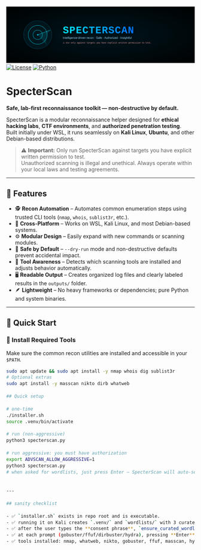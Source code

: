![SpecterScan Banner](./banner.svg)
[![License](https://img.shields.io/badge/license-MIT-blue)]()
[![Python](https://img.shields.io/badge/python-3.x-green)]()


# SpecterScan

**Safe, lab-first reconnaissance toolkit — non-destructive by default.**

SpecterScan is a modular reconnaissance helper designed for **ethical hacking labs**, **CTF environments**, and **authorized penetration testing**.  
Built initially under WSL, it runs seamlessly on **Kali Linux**, **Ubuntu**, and other Debian-based distributions.

> ⚠️ **Important:** Only run SpecterScan against targets you have explicit written permission to test.  
> Unauthorized scanning is illegal and unethical. Always operate within your local laws and testing agreements.

---

## 🧠 Features

- 🕵️ **Recon Automation** – Automates common enumeration steps using trusted CLI tools (`nmap`, `whois`, `sublist3r`, etc.).
- 🧩 **Cross-Platform** – Works on WSL, Kali Linux, and most Debian-based systems.
- ⚙️ **Modular Design** – Easily expand with new commands or scanning modules.
- 🧱 **Safe by Default** – `--dry-run` mode and non-destructive defaults prevent accidental impact.
- 🧰 **Tool Awareness** – Detects which scanning tools are installed and adjusts behavior automatically.
- 🖥️ **Readable Output** – Creates organized log files and clearly labeled results in the `outputs/` folder.
- 🪶 **Lightweight** – No heavy frameworks or dependencies; pure Python and system binaries.

---

## 🚀 Quick Start

### 🔧 Install Required Tools
Make sure the common recon utilities are installed and accessible in your `$PATH`.

```bash 
sudo apt update && sudo apt install -y nmap whois dig sublist3r
# Optional extras
sudo apt install -y masscan nikto dirb whatweb

## Quick setup

# one-time
./installer.sh
source .venv/bin/activate

# run (non-aggressive)
python3 specterscan.py

# run aggressive: you must have authorization
export ADVSCAN_ALLOW_AGGRESSIVE=1
python3 specterscan.py
# when asked for wordlists, just press Enter — SpecterScan will auto-select from ./wordlists


---

## sanity checklist

- ✅ `installer.sh` exists in repo root and is executable.  
- ✅ running it on Kali creates `.venv/` and `wordlists/` with 3 curated lists.  
- ✅ after the user types the **consent phrase**, `ensure_curated_wordlists()` runs once if the folder is empty.  
- ✅ at each prompt (gobuster/ffuf/dirbuster/hydra), pressing **Enter** auto-selects a sensible file—no path hunting.  
- ✅ tools installed: nmap, whatweb, nikto, gobuster, ffuf, masscan, hydra, sqlmap, wpscan, dig.



